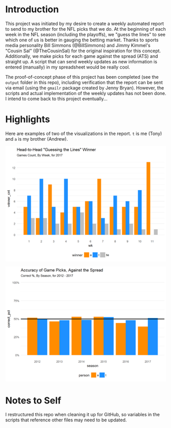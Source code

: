 
# Introduction

This project was initiated by my desire to create a weekly automated report
to send to my brother for the NFL picks that we do.
At the beginning of each week in the NFL season (including the playoffs),
we "guess the lines" to see which one of us is better
in gauging the betting market.
Thanks to sports media personality Bill Simmons (@BillSimmons) and
Jimmy Kimmel's "Cousin Sal"
(@TheCousinSal) for the original inspiration for this concept.
Additionally, we make picks for each game against the spread (ATS) and straight up.
A script that can send weekly updates as
new information is entered (manually) in my spreadsheet would be really cool.

The proof-of-concept phase of this project has been completed
(see the `output` folder in this repo),
including verification that the report can be sent via email (using the
`gmailr` package created by Jenny Bryan).
However, the scripts and actual implementation of the weekly updates has not been done.
I intend to come back to this project eventually...

# Highlights

Here are examples of two of the visualizations in the report. 
`t` is me (Tony) and `a` is my brother (Andrew).

![](img/h2hguessthelines.png)

![](img/h2hspreadpicksbyyear.png)

# Notes to Self

I restructured this repo when cleaning it up for GitHub, so variables in the scripts
that reference other files may need to be updated.

